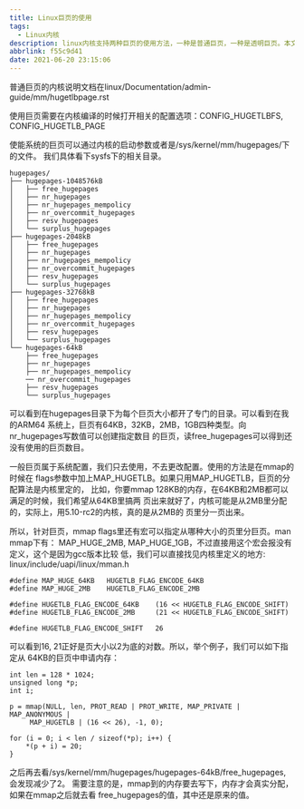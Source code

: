 ```yaml
---
title: Linux巨页的使用
tags:
  - Linux内核
description: linux内核支持两种巨页的使用方法，一种是普通巨页，一种是透明巨页。本文介绍的是普通巨页的使用。
abbrlink: f55c9d41
date: 2021-06-20 23:15:06
---
```


普通巨页的内核说明文档在linux/Documentation/admin-guide/mm/hugetlbpage.rst

使用巨页需要在内核编译的时候打开相关的配置选项：CONFIG_HUGETLBFS, CONFIG_HUGETLB_PAGE

使能系统的巨页可以通过内核的启动参数或者是/sys/kernel/mm/hugepages/下的文件。
我们具体看下sysfs下的相关目录。
```
hugepages/
├── hugepages-1048576kB
│   ├── free_hugepages
│   ├── nr_hugepages
│   ├── nr_hugepages_mempolicy
│   ├── nr_overcommit_hugepages
│   ├── resv_hugepages
│   └── surplus_hugepages
├── hugepages-2048kB
│   ├── free_hugepages
│   ├── nr_hugepages
│   ├── nr_hugepages_mempolicy
│   ├── nr_overcommit_hugepages
│   ├── resv_hugepages
│   └── surplus_hugepages
├── hugepages-32768kB
│   ├── free_hugepages
│   ├── nr_hugepages
│   ├── nr_hugepages_mempolicy
│   ├── nr_overcommit_hugepages
│   ├── resv_hugepages
│   └── surplus_hugepages
└── hugepages-64kB
    ├── free_hugepages
    ├── nr_hugepages
    ├── nr_hugepages_mempolicy
    ── nr_overcommit_hugepages
    ├── resv_hugepages
    └── surplus_hugepages
```
可以看到在hugepages目录下为每个巨页大小都开了专门的目录。可以看到在我的ARM64
系统上，巨页有64KB，32KB，2MB，1GB四种类型。向nr_hugepages写数值可以创建指定数目
的巨页，读free_hugepages可以得到还没有使用的巨页数目。

一般巨页属于系统配置，我们只去使用，不去更改配置。使用的方法是在mmap的时候在
flags参数中加上MAP_HUGETLB。如果只用MAP_HUGETLB，巨页的分配算法是内核里定的，
比如，你要mmap 128KB的内存，在64KB和2MB都可以满足的时候，我们希望从64KB里搞两
页出来就好了，内核可能是从2MB里分配的，实际上，用5.10-rc2的内核，真的是从2MB的
页里分一页出来。

所以，针对巨页，mmap flags里还有宏可以指定从哪种大小的页里分巨页。man mmap下有：
MAP_HUGE_2MB, MAP_HUGE_1GB，不过直接用这个宏会报没有定义，这个是因为gcc版本比较
低，我们可以直接找见内核里定义的地方: linux/include/uapi/linux/mman.h
```
#define MAP_HUGE_64KB	HUGETLB_FLAG_ENCODE_64KB
#define MAP_HUGE_2MB	HUGETLB_FLAG_ENCODE_2MB

#define HUGETLB_FLAG_ENCODE_64KB	(16 << HUGETLB_FLAG_ENCODE_SHIFT)
#define HUGETLB_FLAG_ENCODE_2MB		(21 << HUGETLB_FLAG_ENCODE_SHIFT)

#define HUGETLB_FLAG_ENCODE_SHIFT	26
```
可以看到16, 21正好是页大小以2为底的对数。所以，举个例子，我们可以如下指定从
64KB的巨页中申请内存：
```
int len = 128 * 1024;
unsigned long *p;
int i;

p = mmap(NULL, len, PROT_READ | PROT_WRITE, MAP_PRIVATE | MAP_ANONYMOUS |
	 MAP_HUGETLB | (16 << 26), -1, 0);

for (i = 0; i < len / sizeof(*p); i++) {
	*(p + i) = 20;
}
```
之后再去看/sys/kernel/mm/hugepages/hugepages-64kB/free_hugepages, 会发现减少了2。
需要注意的是，mmap到的内存要去写下，内存才会真实分配，如果在mmap之后就去看
free_hugepages的值，其中还是原来的值。
